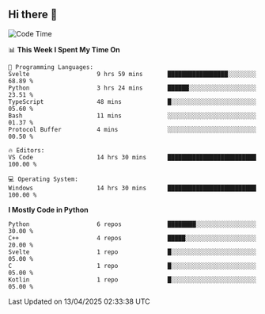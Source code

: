## Hi there 👋

<!--START_SECTION:waka-->
![Code Time](http://img.shields.io/badge/Code%20Time-140%20hrs%204%20mins-blue)

📊 **This Week I Spent My Time On** 

```text
💬 Programming Languages: 
Svelte                   9 hrs 59 mins       █████████████████░░░░░░░░   68.89 % 
Python                   3 hrs 24 mins       ██████░░░░░░░░░░░░░░░░░░░   23.51 % 
TypeScript               48 mins             █░░░░░░░░░░░░░░░░░░░░░░░░   05.60 % 
Bash                     11 mins             ░░░░░░░░░░░░░░░░░░░░░░░░░   01.37 % 
Protocol Buffer          4 mins              ░░░░░░░░░░░░░░░░░░░░░░░░░   00.50 % 

🔥 Editors: 
VS Code                  14 hrs 30 mins      █████████████████████████   100.00 % 

💻 Operating System: 
Windows                  14 hrs 30 mins      █████████████████████████   100.00 % 
```

**I Mostly Code in Python** 

```text
Python                   6 repos             ████████░░░░░░░░░░░░░░░░░   30.00 % 
C++                      4 repos             █████░░░░░░░░░░░░░░░░░░░░   20.00 % 
Svelte                   1 repo              █░░░░░░░░░░░░░░░░░░░░░░░░   05.00 % 
C                        1 repo              █░░░░░░░░░░░░░░░░░░░░░░░░   05.00 % 
Kotlin                   1 repo              █░░░░░░░░░░░░░░░░░░░░░░░░   05.00 % 
```




 Last Updated on 13/04/2025 02:33:38 UTC
<!--END_SECTION:waka-->
